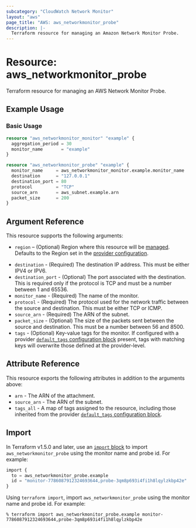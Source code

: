 ```yaml
---
subcategory: "CloudWatch Network Monitor"
layout: "aws"
page_title: "AWS: aws_networkmonitor_probe"
description: |-
  Terraform resource for managing an Amazon Network Monitor Probe.
---
```


# Resource: aws_networkmonitor_probe

Terraform resource for managing an AWS Network Monitor Probe.

## Example Usage

### Basic Usage

```terraform
resource "aws_networkmonitor_monitor" "example" {
  aggregation_period = 30
  monitor_name       = "example"
}

resource "aws_networkmonitor_probe" "example" {
  monitor_name     = aws_networkmonitor_monitor.example.monitor_name
  destination      = "127.0.0.1"
  destination_port = 80
  protocol         = "TCP"
  source_arn       = aws_subnet.example.arn
  packet_size      = 200
}
```

## Argument Reference

This resource supports the following arguments:

* `region` – (Optional) Region where this resource will be [managed](https://docs.aws.amazon.com/general/latest/gr/rande.html#regional-endpoints). Defaults to the Region set in the [provider configuration](https://registry.terraform.io/providers/hashicorp/aws/latest/docs#aws-configuration-reference).
- `destination` - (Required) The destination IP address. This must be either IPV4 or IPV6.
- `destination_port` - (Optional) The port associated with the destination. This is required only if the protocol is TCP and must be a number between 1 and 65536.
- `monitor_name` - (Required) The name of the monitor.
- `protocol` - (Required) The protocol used for the network traffic between the source and destination. This must be either TCP or ICMP.
- `source_arn` - (Required) The ARN of the subnet.
- `packet_size` - (Optional) The size of the packets sent between the source and destination. This must be a number between 56 and 8500.
- `tags` - (Optional) Key-value tags for the monitor. If configured with a provider [`default_tags` configuration block](https://registry.terraform.io/providers/hashicorp/aws/latest/docs#default_tags-configuration-block) present, tags with matching keys will overwrite those defined at the provider-level.

## Attribute Reference

This resource exports the following attributes in addition to the arguments above:

- `arn` - The ARN of the attachment.
- `source_arn` - The ARN of the subnet.
- `tags_all` - A map of tags assigned to the resource, including those inherited from the provider [`default_tags` configuration block](https://registry.terraform.io/providers/hashicorp/aws/latest/docs#default_tags-configuration-block).

## Import

In Terraform v1.5.0 and later, use an [`import` block](https://developer.hashicorp.com/terraform/language/import) to import `aws_networkmonitor_probe` using the monitor name and probe id. For example:

```terraform
import {
  to = aws_networkmonitor_probe.example
  id = "monitor-7786087912324693644,probe-3qm8p693i4fi1h8lqylzkbp42e"
}
```

Using `terraform import`, import `aws_networkmonitor_probe` using the monitor name and probe id. For example:

```console
% terraform import aws_networkmonitor_probe.example monitor-7786087912324693644,probe-3qm8p693i4fi1h8lqylzkbp42e
```
